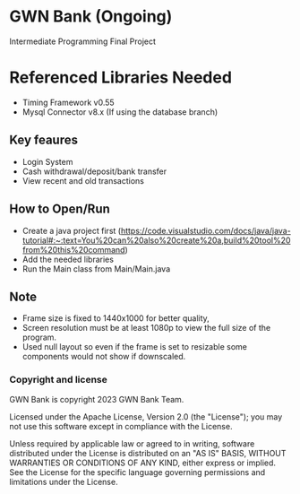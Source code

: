 # GWN Bank (Ongoing)
Intermediate Programming Final Project

# Referenced Libraries Needed
- Timing Framework v0.55
- Mysql Connector v8.x (If using the database branch)

## Key feaures
- Login System
- Cash withdrawal/deposit/bank transfer
- View recent and old transactions

## How to Open/Run
- Create a java project first (https://code.visualstudio.com/docs/java/java-tutorial#:~:text=You%20can%20also%20create%20a,build%20tool%20from%20this%20command)
- Add the needed libraries
- Run the Main class from Main/Main.java

## Note
- Frame size is fixed to 1440x1000 for better quality,
- Screen resolution must be at least 1080p to view the full size of the program.
- Used null layout so even if the frame is set to resizable some components would not show if downscaled.

### Copyright and license
GWN Bank is copyright 2023 GWN Bank Team.

Licensed under the Apache License, Version 2.0 (the "License"); you may not use this software except in compliance with the License.

Unless required by applicable law or agreed to in writing, software distributed under the License is distributed on an "AS IS" BASIS, WITHOUT WARRANTIES OR CONDITIONS OF ANY KIND, either express or implied. See the License for the specific language governing permissions and limitations under the License.
